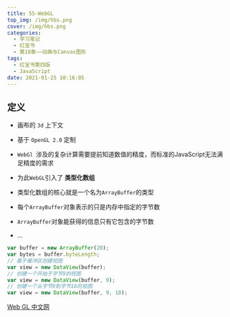 ```yaml
---
title: 55-WebGL
top_img: /img/hbs.png
cover: /img/hbs.png
categories:
  - 学习笔记
  - 红宝书
  - 第18章——动画与Canvas图形
tags:
  - 红宝书第四版
  - JavaScript
date: 2021-01-25 10:16:05
---
```


## 定义

- 画布的 `3d` 上下文
- 基于 `OpenGL 2.0` 定制
- `WebGl `涉及的复杂计算需要提前知道数值的精度，而标准的JavaScript无法满足精度的需求
- 为此`WebGL`引入了 **类型化数组**

- 类型化数组的核心就是一个名为`ArrayBuffer`的类型
- 每个`ArrayBuffer`对象表示的只是内存中指定的字节数
- `ArrayBuffer`对象能获得的信息只有它包含的字节数
- ...

```js
var buffer = new ArrayBuffer(20);
var bytes = buffer.byteLength;
// 基于缓冲区创建视图
var view = new DataView(buffer);
// 创建一个开始于字节9的视图
var view = new DataView(buffer, 9);
// 创建一个从字节9到字节18的视图
var view = new DataView(buffer, 9, 10);
```

[Web GL 中文网](http://www.hewebgl.com/)